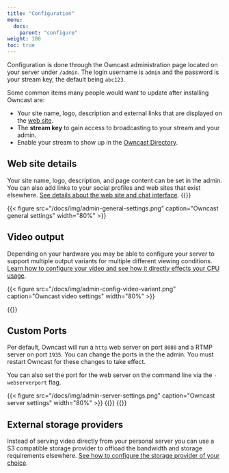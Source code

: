 ```yaml
---
title: "Configuration"
menu:
  docs:
    parent: "configure"
weight: 100
toc: true
---
```


Configuration is done through the Owncast administration page located on your server under `/admin`.  The login username is `admin` and the password is your stream key, the default being `abc123`.

Some common items many people would want to update after installing Owncast are:

* Your site name, logo, description and external links that are displayed on the [web site](/docs/website).
* The **stream key** to gain access to broadcasting to your stream and your admin.
* Enable your stream to show up in the [Owncast Directory](/docs/directory).

## Web site details

Your site name, logo, description, and page content can be set in the admin.  You can also add links to your social profiles and web sites that exist elsewhere.  [See details about the web site and chat interface](/docs/website).
{{<versionsupport feature="Changing page settings in the admin panel" version="0.0.6">}}

{{< figure src="/docs/img/admin-general-settings.png" caption="Owncast general settings" width="80%" >}}

## Video output

Depending on your hardware you may be able to configure your server to support multiple output variants for multiple different viewing conditions.  [Learn how to configure your video and see how it directly effects your CPU usage](/docs/encoding).

{{< figure src="/docs/img/admin-config-video-variant.png" caption="Owncast video settings" width="80%" >}}

{{<versionsupport feature="Changing video settings in the admin panel" version="0.0.6">}}

## Custom Ports

Per default, Owncast will run a `http` web server on port `8080` and a RTMP server on port `1935`. You can change the ports in the the admin.  You must restart Owncast for these changes to take effect.

You can also set the port for the web server on the command line via the `-webserverport` flag.

{{< figure src="/docs/img/admin-server-settings.png" caption="Owncast server settings" width="80%" >}}
{{<versionsupport feature="Custom Ports" version="0.0.4">}}
{{<versionsupport feature="Port settings in the admin panel" version="0.0.6">}}

## External storage providers

Instead of serving video directly from your personal server you can use a S3 compatible storage provider to offload the bandwidth and storage requirements elsewhere.  [See how to configure the storage provider of your choice](/docs/storage).




